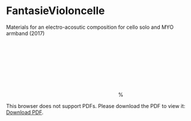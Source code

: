 # FantasieVioloncelle
Materials for an electro-acosutic composition for cello solo and MYO armband (2017)

<object data="https://github.com/gonzalo-villegas-curulla/FantasieVioloncelle/blob/main/Fantaisie-pour-violoncelle-Villegas-Curulla-Gonzalo.pdf" type="application/pdf" width="700px" height="700px">
    <embed src="https://github.com/gonzalo-villegas-curulla/FantasieVioloncelle/blob/main/Fantaisie-pour-violoncelle-Villegas-Curulla-Gonzalo.pdf">
        %<p>This browser does not support PDFs. Please download the PDF to view it: <a href="http://yoursite.com/the.pdf">Download PDF</a>.</p>
    </embed>
</object>
